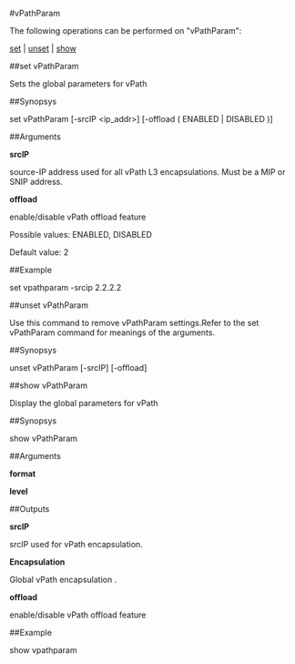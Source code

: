 #vPathParam

The following operations can be performed on "vPathParam":


[set](#set-vpathparam) | [unset](#unset-vpathparam) | [show](#show-vpathparam)

##set vPathParam

Sets the global parameters for vPath


##Synopsys

set vPathParam [-srcIP &lt;ip_addr>] [-offload ( ENABLED | DISABLED )]


##Arguments

<b>srcIP</b>
source-IP address used for all vPath L3 encapsulations. Must be a MIP or SNIP address.

<b>offload</b>
enable/disable vPath offload feature
Possible values: ENABLED, DISABLED
Default value: 2



##Example

set vpathparam -srcip 2.2.2.2

##unset vPathParam

Use this command to remove  vPathParam settings.Refer to the set  vPathParam command for meanings of the arguments.


##Synopsys

unset vPathParam [-srcIP] [-offload]


##show vPathParam

Display the global parameters for vPath


##Synopsys

show vPathParam


##Arguments

<b>format</b>

<b>level</b>



##Outputs

<b>srcIP</b>
srcIP used for vPath encapsulation.

<b>Encapsulation</b>
Global vPath encapsulation .

<b>offload</b>
enable/disable vPath offload feature



##Example

show vpathparam

